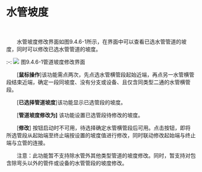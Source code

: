 # 水管坡度
<br/>

&emsp;&emsp;水管坡度修改界面如图9.4.6\-1所示，在界面中可以查看已选水管管道的坡度，同时可以修改已选水管管道的坡度。


:-: ![](images/545.png)
图9.4.6\-1管道坡度修改界面

&emsp;&emsp;[**鼠标操作**]该功能需点两次，先点选水管横管段起始近端，再点另一水管横管段结束近端，确定一段同坡度、没有分支或设备、且仅含同类型二通的水管横管段。

&emsp;&emsp;[**已选择管道坡度**]该功能显示已选管段的坡度。

&emsp;&emsp;[**管道坡度修改为]** 该功能设置已选管段待修改的坡度。

&emsp;&emsp;[**修改**] 按钮启动时不可用，待选择确定水管横管段后可用。点击按钮，即将所选管段从起始端至终止端按设置的坡度值进行修改，同时联动修改起始端与终止端与立管的连接。

&emsp;&emsp;注意：此功能暂不支持除水管外其他类型管道的坡度修改。同时，暂支持对包含除弯头以外的管件或设备的水管管段的坡度修改。